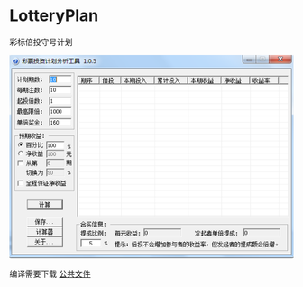 # LotteryPlan
彩标倍投守号计划

![主界面](https://github.com/SeanTo/LotteryPlan/blob/master/LotteryPlan.png)
  
编译需要下载 [公共文件](https://github.com/SeanTo/MyCommonFile)
